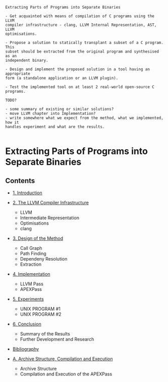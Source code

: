 ```
Extracting Parts of Programs into Separate Binaries

- Get acquainted with means of compilation of C programs using the LLVM
compiler infrastructure - clang, LLVM Internal Representation, AST, LLVM
optimisations.

- Propose a solution to statically transplant a subset of a C program. This
subset should be extracted from the original program and synthesised as an
independent binary.

- Design and implement the proposed solution in a tool having an appropriate
form (a standalone application or an LLVM plugin).

- Test the implemented tool on at least 2 real-world open-source C programs.
```

```
TODO?

- some summary of existing or similar solutions?
- move LLVM chapter into Implementation?
- write somewhere what we expect from the method, what we implemented, how it
handles experiment and what are the results.


```

# Extracting Parts of Programs into Separate Binaries

## Contents

- [1. Introduction](introduction.md)

- [2. The LLVM Compiler Infrastructure](llvm.md)
  - LLVM
  - Intermediate Representation
  - Optimisations
  - clang

- [3. Design of the Method](design.md)
  - Call Graph
  - Path Finding
  - Dependeny Resolution
  - Extraction

- [4. Implementation](implementation.md)
  - LLVM Pass
  - APEXPass

- [5. Experiments](experiments.md)
  - UNIX PROGRAM #1
  - UNIX PROGRAM #2

- [6. Conclusion](conclusion.md)
  - Summary of the Results
  - Further Development and Research

- [Bibliography](bibliography.md)

- [A. Archive Structure, Compilation and Execution](archive.md)
  - Archive Structure
  - Compilation and Execution of the APEXPass
